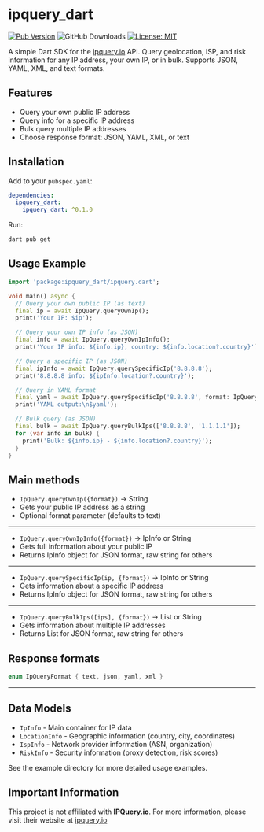 # ipquery_dart

[![Pub Version](https://img.shields.io/pub/v/ipquery_dart)](https://pub.dev/packages/ipquery_dart)
![GitHub Downloads](https://img.shields.io/github/downloads/koke1997/ipquery-dart/total)
[![License: MIT](https://img.shields.io/badge/License-MIT-blue.svg)](https://opensource.org/licenses/MIT)


A simple Dart SDK for the [ipquery.io](https://ipquery.io) API. Query geolocation, ISP, and risk information for any IP address, your own IP, or in bulk. Supports JSON, YAML, XML, and text formats.

## Features
- Query your own public IP address
- Query info for a specific IP address
- Bulk query multiple IP addresses
- Choose response format: JSON, YAML, XML, or text

## Installation
Add to your `pubspec.yaml`:
```yaml
dependencies:
  ipquery_dart:
    ipquery_dart: ^0.1.0
```
Run:
```sh
dart pub get
```

###

## Usage Example
```dart
import 'package:ipquery_dart/ipquery.dart';

void main() async {
  // Query your own public IP (as text)
  final ip = await IpQuery.queryOwnIp();
  print('Your IP: $ip');

  // Query your own IP info (as JSON)
  final info = await IpQuery.queryOwnIpInfo();
  print('Your IP info: ${info.ip}, country: ${info.location?.country}');

  // Query a specific IP (as JSON)
  final ipInfo = await IpQuery.querySpecificIp('8.8.8.8');
  print('8.8.8.8 info: ${ipInfo.location?.country}');

  // Query in YAML format
  final yaml = await IpQuery.querySpecificIp('8.8.8.8', format: IpQueryFormat.yaml);
  print('YAML output:\n$yaml');

  // Bulk query (as JSON)
  final bulk = await IpQuery.queryBulkIps(['8.8.8.8', '1.1.1.1']);
  for (var info in bulk) {
    print('Bulk: ${info.ip} - ${info.location?.country}');
  }
}
```

## Main methods
- `IpQuery.queryOwnIp({format})` → String
- Gets your public IP address as a string
- Optional format parameter (defaults to text)
---
- `IpQuery.queryOwnIpInfo({format})` → IpInfo or String
- Gets full information about your public IP
- Returns IpInfo object for JSON format, raw string for others
---
- `IpQuery.querySpecificIp(ip, {format})` → IpInfo or String
- Gets information about a specific IP address
- Returns IpInfo object for JSON format, raw string for others
---
- `IpQuery.queryBulkIps([ips], {format})` → List<IpInfo> or String
- Gets information about multiple IP addresses
- Returns List<IpInfo> for JSON format, raw string for others

## Response formats
```dart
enum IpQueryFormat { text, json, yaml, xml }
```


---
## Data Models
- `IpInfo` - Main container for IP data
- `LocationInfo` - Geographic information (country, city, coordinates)
- `IspInfo` - Network provider information (ASN, organization)
- `RiskInfo` - Security information (proxy detection, risk scores)

See the example directory for more detailed usage examples.

## Important Information
This project is not affiliated with **IPQuery.io**. For more information, please visit their website at [ipquery.io](https://ipQuery.io/)
